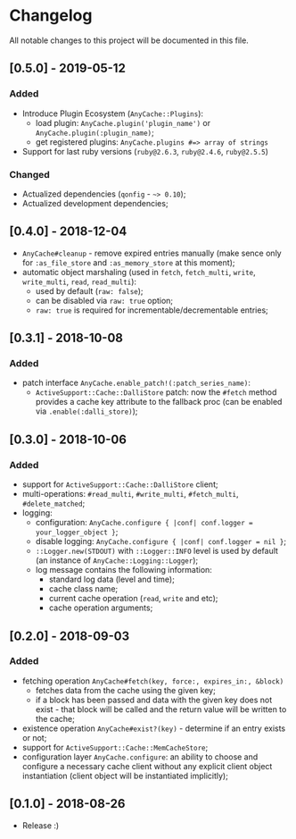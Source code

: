 # Changelog
All notable changes to this project will be documented in this file.

## [0.5.0] - 2019-05-12
### Added
- Introduce Plugin Ecosystem (`AnyCache::Plugins`):
  - load plugin: `AnyCache.plugin('plugin_name')` or `AnyCache.plugin(:plugin_name)`;
  - get registered plugins: `AnyCache.plugins #=> array of strings`
- Support for last ruby versions (`ruby@2.6.3`, `ruby@2.4.6`, `ruby@2.5.5`)

### Changed
- Actualized dependencies (`qonfig` - `~> 0.10`);
- Actualized development dependencies;

## [0.4.0] - 2018-12-04
- `AnyCache#cleanup` - remove expired entries manually
  (make sence only for `:as_file_store` and `:as_memory_store` at this moment);
- automatic object marshaling (used in `fetch`, `fetch_multi`, `write`, `write_multi`, `read`, `read_multi`):
  - used by default (`raw: false`);
  - can be disabled via `raw: true` option;
  - `raw: true` is required for incrementable/decrementable entries;

## [0.3.1] - 2018-10-08
### Added
- patch interface `AnyCache.enable_patch!(:patch_series_name)`:
  - `ActiveSupport::Cache::DalliStore` patch: now the `#fetch` method provides
    a cache key attribute to the fallback proc (can be enabled via `.enable(:dalli_store)`);

## [0.3.0] - 2018-10-06
### Added
- support for `ActiveSupport::Cache::DalliStore` client;
- multi-operations: `#read_multi`, `#write_multi`, `#fetch_multi`, `#delete_matched`;
- logging:
  - configuration: `AnyCache.configure { |conf| conf.logger = your_logger_object }`;
  - disable logging: `AnyCache.configure { |conf| conf.logger = nil }`;
  - `::Logger.new(STDOUT)` with `::Logger::INFO` level is used by default (an instance of `AnyCache::Logging::Logger`);
  - log message contains the following information:
    - standard log data (level and time);
    - cache class name;
    - current cache operation (`read`, `write` and etc);
    - cache operation arguments;

## [0.2.0] - 2018-09-03
### Added
- fetching operation `AnyCache#fetch(key, force:, expires_in:, &block)`
  - fetches data from the cache using the given key;
  - if a block has been passed and data with the given key does not exist -
    that block will be called and the return value will be written to the cache;
- existence operation `AnyCache#exist?(key)` - determine if an entry exists or not;
- support for `ActiveSupport::Cache::MemCacheStore`;
- configuration layer `AnyCache.configure`: an ability to choose and configure a necessary cache client
  without any explicit client object instantiation (client object will be instantiated implicitly);

## [0.1.0] - 2018-08-26
- Release :)
